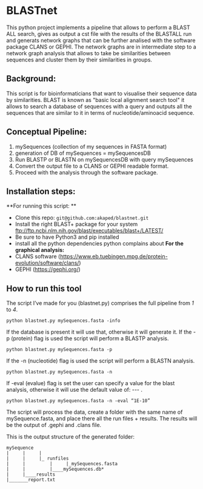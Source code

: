 # BLASTnet
This python project implements a pipeline that allows to perform a BLAST ALL search, gives as output a cst file with the results of the BLASTALL run and generats network graphs that can be further analised with the software package CLANS or GEPHI. 
The network graphs are in intermediate step to a network graph analysis that allows to take be similarities between sequences and cluster them by their similarities in groups. 


## Background: 
This script is for bioinformaticians that want to visualise their sequence data by similarities.
BLAST is known as "basic local alignment search tool" it allows to search a database of sequences with a query and outputs all the sequences that are similar to it in terms of nucleotide/aminoacid sequence.


## Conceptual Pipeline:
1. mySequences (collection of my sequences in FASTA format)
2. generation of DB of mySequences = mySequencesDB
3. Run BLASTP or BLASTN on mySequencesDB with query mySequences 
4. Convert the output file to a CLANS or GEPHI readable format.
5. Proceed with the analysis through the software package. 


## Installation steps:
**For running this script: **
* Clone this repo: `git@github.com:akaped/blastnet.git`
* Install the right BLAST+ package for your system
  ftp://ftp.ncbi.nlm.nih.gov/blast/executables/blast+/LATEST/
* Be sure to have Python3 and pip installed
* install all the python dependencies python complains about
**For the graphical analysis:**
* CLANS software (https://www.eb.tuebingen.mpg.de/protein-evolution/software/clans/)
* GEPHI (https://gephi.org/) 

## How to run this tool
The script I’ve made for you (blastnet.py) comprises the full pipeline from *1* to *4*. 

	
`python blastnet.py mySequences.fasta -info`

If the database is present it will use that, otherwise it will generate it. 
If the -p (protein) flag is used the script will perform a BLASTP analysis.

	
`python blastnet.py mySequences.fasta -p`

If the -n (nucleotide) flag is used the script will perform a BLASTN analysis.

`python blastnet.py mySequences.fasta -n`

If -eval (evalue) flag is set the user can specify a value for the blast analysis, otherwise it will use the default value of: --- . 

`python blastnet.py mySequences.fasta -n -eval “1E-10”` 


The script will process the data, create a folder with the same name of mySequence.fasta, and place there all the run files + results. The results will be the output of  .gephi and .clans file. 

This is the output structure of the generated folder:
```
mySequence 
|     |     | 
|     |     |_ runfiles
|     |         |     |_mySequences.fasta 
|     |         |____mySequences.db*
|     |____results
|_______report.txt
```

